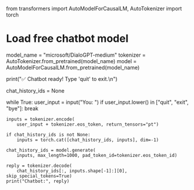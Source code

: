 from transformers import AutoModelForCausalLM, AutoTokenizer
import torch

# Load free chatbot model
model_name = "microsoft/DialoGPT-medium"
tokenizer = AutoTokenizer.from_pretrained(model_name)
model = AutoModelForCausalLM.from_pretrained(model_name)

print("✅ Chatbot ready! Type 'quit' to exit.\n")

chat_history_ids = None

while True:
    user_input = input("You: ")
    if user_input.lower() in ["quit", "exit", "bye"]:
        break

    inputs = tokenizer.encode(
        user_input + tokenizer.eos_token, return_tensors="pt")

    if chat_history_ids is not None:
        inputs = torch.cat([chat_history_ids, inputs], dim=-1)

    chat_history_ids = model.generate(
        inputs, max_length=1000, pad_token_id=tokenizer.eos_token_id)

    reply = tokenizer.decode(
        chat_history_ids[:, inputs.shape[-1]:][0], skip_special_tokens=True)
    print("Chatbot:", reply)
